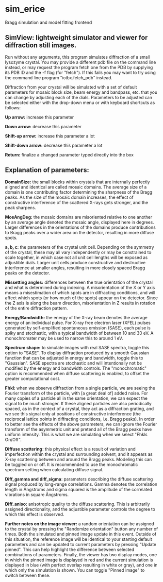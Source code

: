 # sim_erice

Bragg simulation and model fitting frontend

## SimView: lightweight simulator and viewer for diffraction still images.

Run without any arguments, this program simulates diffraction of a small lysozyme crystal. You may provide a different pdb file on the command line instead, or may request the program fetch one from the PDB by supplying its PDB ID and the -f flag (for "fetch"). If this fails you may want to try using the command line program "iotbx.fetch_pdb" instead.

Diffraction from your crystal will be simulated with a set of default parameters for mosaic block size, beam energy and bandpass, etc. that you can change by adjusting each of the dials. Parameters to be adjusted can be selected either with the drop-down menu or with keyboard shortcuts as follows:


**Up arrow:**           increase this parameter

**Down arrow:**         decrease this parameter

**Shift-up arrow:**     increase this parameter a lot

**Shift-down arrow:**   decrease this parameter a lot

**Return:**             finalize a changed parameter typed directly into the box

## Explanation of parameters:

**DomainSize:** the small blocks within crystals that are internally perfectly aligned and identical are called mosaic domains. The average size of a domain is one contributing factor determining the sharpness of the Bragg peaks. As the size of the mosaic domain increases, the effect of constructive interference of the scattered X-rays gets stronger, and the peak sharpens.

**MosAngDeg:** the mosaic domains are misoriented relative to one another by an average angle denoted the mosaic angle, displayed here in degrees. Larger differences in the orientations of the domains produce contributions to Bragg peaks over a wider area on the detector, resulting in more diffuse spots.

**a, b, c:** the parameters of the crystal unit cell. Depending on the symmetry of the crystal, these may all vary independently or may be constrained to scale together, in which case not all unit cell lengths will be exposed as adjustible dials. Larger unit cells produce constructive and destructive interference at smaller angles, resulting in more closely spaced Bragg peaks on the detector.

**Missetting angles:** differences between the true orientation of the crystal and what is determined during indexing. A misorientation of the X or Y axis means a misestimation of which spots are in diffracting conditions, and will affect which spots (or how much of the spots) appear on the detector. Since the Z axis is along the beam direction, misorientation in Z results in rotation of the entire diffraction pattern.

**Energy/Bandwidth:** the energy of the X-ray beam denotes the average energy of an individual pulse. For X-ray free electron laser (XFEL) pulses generated by self-amplified spontaneous emission (SASE), each pulse is spiky and stochastic, with a typical bandwidth of between 10 and 30 eV. A monochromater may be used to narrow this to around 1 eV.

**Spectrum shape:** to simulate images with real SASE spectra, toggle this option to "SASE". To display diffraction produced by a smooth Gaussian function that can be adjusted in energy and bandwidth, toggle this to "Gaussian". SASE spectra are stochastic and will intentionally not be modified by the energy and bandwidth controls. The "monochromatic" option is recommended when diffuse scattering is enabled, to offset the greater computational cost.

**Fhkl:** when we observe diffraction from a single particle, we are seeing the Fourier transform of the particle, with [a great deal of] added noise. For many copies of a particle all in the same orientation, we can expect the signal to be much stronger. If these aligned particles are also periodically spaced, as in the context of a crystal, they act as a diffraction grating, and we see this signal only at positions of constructive interference (the reciprocal lattice points in diffracting conditions, i.e. Bragg peaks). In order to better see the effects of the above parameters, we can ignore the Fourier transform of the asymmetric unit and pretend all of the Bragg peaks have uniform intensity. This is what we are simulating when we select "Fhkls On/Off".

**Diffuse scattering:** this physical effect is a result of variation and imperfection within the crystal and surrounding solvent, and it appears as X-ray scattering between and around the Bragg peaks. Modeling this can be toggled on or off. It is recommended to use the monochromatic spectrum setting when calculating diffuse signal.

**Diff_gamma and diff_sigma:** parameters describing the diffuse scattering signal produced by long-range correlations. Gamma denotes the correlation length in Ångstroms and sigma squared is the amplitude of the correlated vibrations in square Ångstroms.

**Diff_aniso:** anisotropic quality to the diffuse scattering. This is arbitrarily assigned directionality, and the adjustible parameter controls the degree to which this effect is observed.

**Further notes on the image viewer:** a random orientation can be assigned to the crystal by pressing the "Randomize orientation" button any number of times. Both the simulated and pinned image update in this event. Outside of this situation, the reference image will be identical to your starting default parameters and can be updated to current parameters by pressing "Update pinned". This can help highlight the difference between selected combinations of parameters. Finally, the viewer has two display modes, one in which the pinned image is displayed in red and the current simulation is displayed in blue (with perfect overlap resulting in white or gray), and one in which only the simulation is shown. You can toggle "Pinned image" to switch between these.
